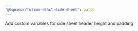 ```yaml
---
'@equinor/fusion-react-side-sheet': patch
---
```


Add custom variables for side sheet header height and padding
